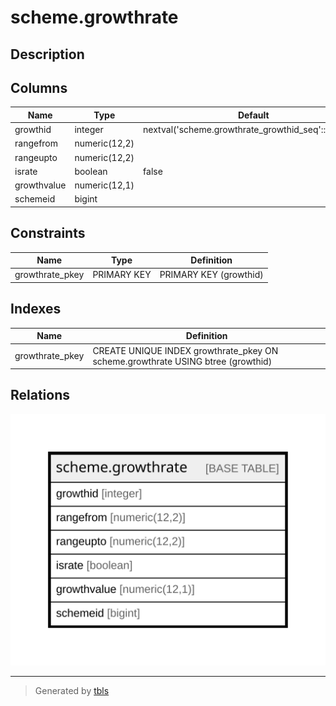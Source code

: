 # scheme.growthrate

## Description

## Columns

| Name | Type | Default | Nullable | Children | Parents | Comment |
| ---- | ---- | ------- | -------- | -------- | ------- | ------- |
| growthid | integer | nextval('scheme.growthrate_growthid_seq'::regclass) | false |  |  |  |
| rangefrom | numeric(12,2) |  | true |  |  |  |
| rangeupto | numeric(12,2) |  | true |  |  |  |
| israte | boolean | false | true |  |  |  |
| growthvalue | numeric(12,1) |  | true |  |  |  |
| schemeid | bigint |  | true |  |  |  |

## Constraints

| Name | Type | Definition |
| ---- | ---- | ---------- |
| growthrate_pkey | PRIMARY KEY | PRIMARY KEY (growthid) |

## Indexes

| Name | Definition |
| ---- | ---------- |
| growthrate_pkey | CREATE UNIQUE INDEX growthrate_pkey ON scheme.growthrate USING btree (growthid) |

## Relations

![er](scheme.growthrate.svg)

---

> Generated by [tbls](https://github.com/k1LoW/tbls)
